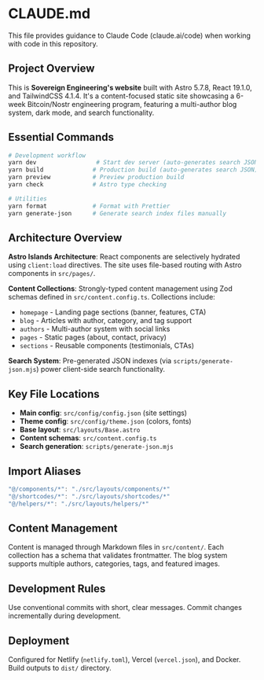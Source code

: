 # CLAUDE.md

This file provides guidance to Claude Code (claude.ai/code) when working with code in this repository.

## Project Overview

This is **Sovereign Engineering's website** built with Astro 5.7.8, React 19.1.0, and TailwindCSS 4.1.4. It's a content-focused static site showcasing a 6-week Bitcoin/Nostr engineering program, featuring a multi-author blog system, dark mode, and search functionality.

## Essential Commands

```bash
# Development workflow
yarn dev                 # Start dev server (auto-generates search JSON)
yarn build              # Production build (auto-generates search JSON)
yarn preview            # Preview production build
yarn check              # Astro type checking

# Utilities
yarn format             # Format with Prettier
yarn generate-json      # Generate search index files manually
```

## Architecture Overview

**Astro Islands Architecture**: React components are selectively hydrated using `client:load` directives. The site uses file-based routing with Astro components in `src/pages/`.

**Content Collections**: Strongly-typed content management using Zod schemas defined in `src/content.config.ts`. Collections include:

- `homepage` - Landing page sections (banner, features, CTA)
- `blog` - Articles with author, category, and tag support
- `authors` - Multi-author system with social links
- `pages` - Static pages (about, contact, privacy)
- `sections` - Reusable components (testimonials, CTAs)

**Search System**: Pre-generated JSON indexes (via `scripts/generate-json.mjs`) power client-side search functionality.

## Key File Locations

- **Main config**: `src/config/config.json` (site settings)
- **Theme config**: `src/config/theme.json` (colors, fonts)
- **Base layout**: `src/layouts/Base.astro`
- **Content schemas**: `src/content.config.ts`
- **Search generation**: `scripts/generate-json.mjs`

## Import Aliases

```typescript
"@/components/*": "./src/layouts/components/*"
"@/shortcodes/*": "./src/layouts/shortcodes/*"
"@/helpers/*": "./src/layouts/helpers/*"
```

## Content Management

Content is managed through Markdown files in `src/content/`. Each collection has a schema that validates frontmatter. The blog system supports multiple authors, categories, tags, and featured images.

## Development Rules

Use conventional commits with short, clear messages. Commit changes incrementally during development.

## Deployment

Configured for Netlify (`netlify.toml`), Vercel (`vercel.json`), and Docker. Build outputs to `dist/` directory.
